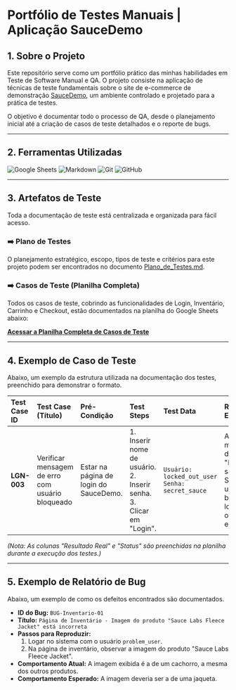# Portfólio de Testes Manuais | Aplicação SauceDemo


## 1. Sobre o Projeto

Este repositório serve como um portfólio prático das minhas habilidades em Teste de Software Manual e QA. O projeto consiste na aplicação de técnicas de teste fundamentais sobre o site de e-commerce de demonstração [SauceDemo](https://www.saucedemo.com/), um ambiente controlado e projetado para a prática de testes.

O objetivo é documentar todo o processo de QA, desde o planejamento inicial até a criação de casos de teste detalhados e o reporte de bugs.

---

## 2. Ferramentas Utilizadas

![Google Sheets](https://img.shields.io/badge/Google_Sheets-34A853?style=for-the-badge&logo=google-sheets&logoColor=white)
![Markdown](https://img.shields.io/badge/Markdown-000000?style=for-the-badge&logo=markdown&logoColor=white)
![Git](https://img.shields.io/badge/Git-F05032?style=for-the-badge&logo=git&logoColor=white)
![GitHub](https://img.shields.io/badge/GitHub-181717?style=for-the-badge&logo=github&logoColor=white)

---

## 3. Artefatos de Teste

Toda a documentação de teste está centralizada e organizada para fácil acesso.

### ➡️ Plano de Testes
O planejamento estratégico, escopo, tipos de teste e critérios para este projeto podem ser encontrados no documento [Plano_de_Testes.md](Plano_de_Testes.md).

### ➡️ Casos de Teste (Planilha Completa)
Todos os casos de teste, cobrindo as funcionalidades de Login, Inventário, Carrinho e Checkout, estão documentados na planilha do Google Sheets abaixo:

**[Acessar a Planilha Completa de Casos de Teste](https://docs.google.com/spreadsheets/d/1hq5zyTd_eKCGL7f-Bj2AkU124It_5Q2onTjMxDbgXj0/edit?usp=sharing)**

---

## 4. Exemplo de Caso de Teste

Abaixo, um exemplo da estrutura utilizada na documentação dos testes, preenchido para demonstrar o formato.

| Test Case ID | Test Case (Título) | Pré-Condição | Test Steps | Test Data | Resultado Esperado | Prioridade |
| :--- | :--- | :--- | :--- | :--- | :--- | :--- |
| **LGN-003** | Verificar mensagem de erro com usuário bloqueado | Estar na página de login do SauceDemo. | 1. Inserir nome de usuário.<br>2. Inserir senha.<br>3. Clicar em "Login". | `Usuário: locked_out_user`<br>`Senha: secret_sauce` | A mensagem de erro "Epic sadface: Sorry, this user has been locked out." é exibida. | Alta |

*(Nota: As colunas "Resultado Real" e "Status" são preenchidas na planilha durante a execução dos testes.)*

---

## 5. Exemplo de Relatório de Bug

Abaixo, um exemplo de como os defeitos encontrados são documentados.

* **ID do Bug:** `BUG-Inventario-01`
* **Título:** `Página de Inventário - Imagem do produto "Sauce Labs Fleece Jacket" está incorreta`
* **Passos para Reproduzir:**
    1. Logar no sistema com o usuário `problem_user`.
    2. Na página de inventário, observar a imagem do produto "Sauce Labs Fleece Jacket".
* **Comportamento Atual:** A imagem exibida é a de um cachorro, a mesma dos outros produtos.
* **Comportamento Esperado:** A imagem deveria ser a de uma jaqueta.